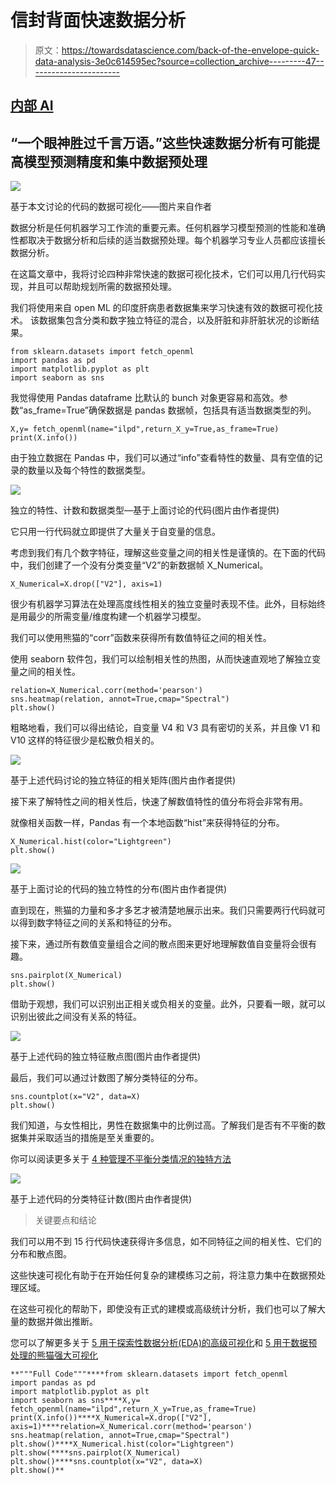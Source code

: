 # 信封背面快速数据分析

> 原文：<https://towardsdatascience.com/back-of-the-envelope-quick-data-analysis-3e0c614595ec?source=collection_archive---------47----------------------->

## [内部 AI](https://towardsdatascience.com/data-science/home)

## “一个眼神胜过千言万语。”这些快速数据分析有可能提高模型预测精度和集中数据预处理

![](img/65ea977cac8f9670273b938610e82b49.png)

基于本文讨论的代码的数据可视化——图片来自作者

数据分析是任何机器学习工作流的重要元素。任何机器学习模型预测的性能和准确性都取决于数据分析和后续的适当数据预处理。每个机器学习专业人员都应该擅长数据分析。

在这篇文章中，我将讨论四种非常快速的数据可视化技术，它们可以用几行代码实现，并且可以帮助规划所需的数据预处理。

我们将使用来自 open ML 的印度肝病患者数据集来学习快速有效的数据可视化技术。
该数据集包含分类和数字独立特征的混合，以及肝脏和非肝脏状况的诊断结果。

```
from sklearn.datasets import fetch_openml
import pandas as pd
import matplotlib.pyplot as plt
import seaborn as sns
```

我觉得使用 Pandas dataframe 比默认的 bunch 对象更容易和高效。参数“as_frame=True”确保数据是 pandas 数据帧，包括具有适当数据类型的列。

```
X,y= fetch_openml(name="ilpd",return_X_y=True,as_frame=True)
print(X.info())
```

由于独立数据在 Pandas 中，我们可以通过“info”查看特性的数量、具有空值的记录的数量以及每个特性的数据类型。

![](img/8428a9aee5083c61fbc1a3d45618dede.png)

独立的特性、计数和数据类型—基于上面讨论的代码(图片由作者提供)

它只用一行代码就立即提供了大量关于自变量的信息。

考虑到我们有几个数字特征，理解这些变量之间的相关性是谨慎的。在下面的代码中，我们创建了一个没有分类变量“V2”的新数据帧 X_Numerical。

```
X_Numerical=X.drop(["V2"], axis=1)
```

很少有机器学习算法在处理高度线性相关的独立变量时表现不佳。此外，目标始终是用最少的所需变量/维度构建一个机器学习模型。

我们可以使用熊猫的“corr”函数来获得所有数值特征之间的相关性。

使用 seaborn 软件包，我们可以绘制相关性的热图，从而快速直观地了解独立变量之间的相关性。

```
relation=X_Numerical.corr(method='pearson')
sns.heatmap(relation, annot=True,cmap="Spectral")
plt.show()
```

粗略地看，我们可以得出结论，自变量 V4 和 V3 具有密切的关系，并且像 V1 和 V10 这样的特征很少是松散负相关的。

![](img/0b7a6c254e04b8672678233c4ad22b4f.png)

基于上述代码讨论的独立特征的相关矩阵(图片由作者提供)

接下来了解特性之间的相关性后，快速了解数值特性的值分布将会非常有用。

就像相关函数一样，Pandas 有一个本地函数“hist”来获得特征的分布。

```
X_Numerical.hist(color="Lightgreen")
plt.show()
```

![](img/25d2d7f80d159489a2733129f9897144.png)

基于上面讨论的代码的独立特性的分布(图片由作者提供)

直到现在，熊猫的力量和多才多艺才被清楚地展示出来。我们只需要两行代码就可以得到数字特征之间的关系和特征的分布。

接下来，通过所有数值变量组合之间的散点图来更好地理解数值自变量将会很有趣。

```
sns.pairplot(X_Numerical)
plt.show()
```

借助于观想，我们可以识别出正相关或负相关的变量。此外，只要看一眼，就可以识别出彼此之间没有关系的特征。

![](img/df94a62bfe155f33984e6437822b0248.png)

基于上述代码的独立特征散点图(图片由作者提供)

最后，我们可以通过计数图了解分类特征的分布。

```
sns.countplot(x="V2", data=X)
plt.show()
```

我们知道，与女性相比，男性在数据集中的比例过高。了解我们是否有不平衡的数据集并采取适当的措施是至关重要的。

你可以阅读更多关于 [4 种管理不平衡分类情况的独特方法](/4-unique-approaches-to-manage-imbalance-classification-scenario-7c5b92637b9c)

![](img/079a110f2a608fe09dba660fcbd5285c.png)

基于上述代码的分类特征计数(图片由作者提供)

> 关键要点和结论

我们可以用不到 15 行代码快速获得许多信息，如不同特征之间的相关性、它们的分布和散点图。

这些快速可视化有助于在开始任何复杂的建模练习之前，将注意力集中在数据预处理区域。

在这些可视化的帮助下，即使没有正式的建模或高级统计分析，我们也可以了解大量的数据并做出推断。

您可以了解更多关于 [5 用于探索性数据分析(EDA)的高级可视化](/5-advanced-visualisation-for-exploratory-data-analysis-eda-c8eafeb0b8cb)和 [5 用于数据预处理的熊猫强大可视化](/5-powerful-visualisation-with-pandas-for-data-preprocessing-bbf6a2033efd)

```
**"""Full Code"""****from sklearn.datasets import fetch_openml
import pandas as pd
import matplotlib.pyplot as plt
import seaborn as sns****X,y= fetch_openml(name="ilpd",return_X_y=True,as_frame=True)
print(X.info())****X_Numerical=X.drop(["V2"], axis=1)****relation=X_Numerical.corr(method='pearson')
sns.heatmap(relation, annot=True,cmap="Spectral")
plt.show()****X_Numerical.hist(color="Lightgreen")
plt.show(****sns.pairplot(X_Numerical)
plt.show()****sns.countplot(x="V2", data=X)
plt.show()**
```